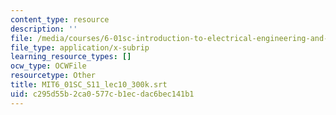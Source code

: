 ```yaml
---
content_type: resource
description: ''
file: /media/courses/6-01sc-introduction-to-electrical-engineering-and-computer-science-i-spring-2011/c295d55b2ca0577cb1ecdac6bec141b1_MIT6_01SC_S11_lec10_300k.vtt
file_type: application/x-subrip
learning_resource_types: []
ocw_type: OCWFile
resourcetype: Other
title: MIT6_01SC_S11_lec10_300k.srt
uid: c295d55b-2ca0-577c-b1ec-dac6bec141b1
---
```

